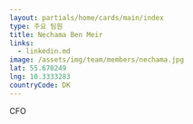 ```yaml
---
layout: partials/home/cards/main/index
type: 주요 팀원
title: Nechama Ben Meir
links:
  - linkedin.md
image: /assets/img/team/members/nechama.jpg
lat: 55.670249
lng: 10.3333283
countryCode: DK
---
```


CFO
